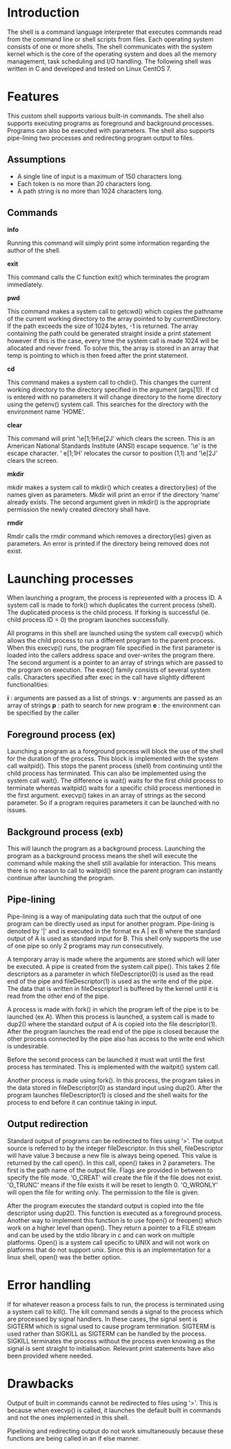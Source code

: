# Introduction

The shell is a command language interpreter that executes commands read from the command line or shell scripts from files. Each operating system consists of one or more shells. The shell communicates with the system kernel which is the core of the operating system and does all the memory management, task scheduling and I/O handling. The following shell was written in C and developed and tested on Linux CentOS 7. 

# Features

This custom shell supports various built-in commands. The shell also supports executing programs as foreground and background processes. Programs can also be executed with parameters. The shell also supports pipe-lining two processes and redirecting program output to files.

## Assumptions

-   A single line of input is a maximum of 150 characters long.
-   Each token is no more than 20 characters long.
-   A path string is no more than 1024 characters long.

## Commands

**info**  

Running this command will simply print some information regarding the author of the shell.

**exit**

This command calls the C function exit() which terminates the program immediately.

**pwd**

This command makes a system call to getcwd() which copies the pathname of the current working directory to the array pointed to by currentDirectory. If the path exceeds the size of 1024 bytes, -1 is returned. The array containing the path could be generated straight inside a print statement however if this is the case, every time the system call is made 1024 will be allocated and never freed. To solve this, the array is stored in an array that temp is pointing to which is then freed after the print statement.

**cd**

This command makes a system call to chdir(). This changes the current working directory to the directory specified in the argument (args[1]). If cd is entered with no parameters it will change directory to the home directory using the getenv() system call. This searches for the directory with the environment name 'HOME'.  

**clear**

This command will print '\e[1;1H\e[2J' which clears the screen. This is an American National Standards Institute (ANSI) escape sequence. '\e' is the escape character. ' e[1;1H' relocates the cursor to position (1,1) and '\e[2J' clears the screen.

**mkdir**

mkdir makes a system call to mkdir() which creates a directory(ies) of the names given as parameters. Mkdir will print an error if the directory 'name' already exists. The second argument given in mkdir() is the appropriate permission the newly created directory shall have.  

**rmdir**

Rmdir calls the rmdir command which removes a directory(ies) given as parameters. An error is printed if the directory being removed does not exist.

# Launching processes

When launching a program, the process is represented with a process ID. A system call is made to fork() which duplicates the current process (shell). The duplicated process is the child process. If forking is successful (ie. child process ID = 0) the program launches successfully.

All programs in this shell are launched using the system call execvp() which allows the child process to run a different program to the parent process. When this execvp() runs, the program file specified in the first parameter is loaded into the callers address space and over-writes the program there. The second argument is a pointer to an array of strings which are passed to the program on execution. The exec() family consists of several system calls. Characters specified after exec in the call have slightly different functionalities:

**i**  : arguments are passed as a list of strings.
**v** : arguments are passed as an array of strings
**p** : path to search for new program
**e** : the environment can be specified by the caller

## Foreground process (ex)
Launching a program as a foreground process will block the use of the shell for the duration of the process. This block is implemented with the system call waitpid(). This stops the parent process (shell) from continuing until the child process has terminated. This can also be implemented using the system call wait(). The difference is wait() waits for the first child process to terminate whereas waitpid() waits for a specific child process mentioned in the first argument. execvp() takes in an array of strings as the second parameter. So if a program requires parameters it can be launched with no issues.

## Background process (exb)
This will launch the program as a background process. Launching the program as a background process means the shell will execute the command while making the shell still available for interaction. This means there is no reason to call to waitpid() since the parent program can instantly continue after launching the program.


## Pipe-lining
Pipe-lining is a way of manipulating data such that the output of one program can be directly used as input for another program. Pipe-lining is denoted by '|' and is executed in the format ex A | ex B where the standard output of A is used as standard input for B. This shell only supports the use of one pipe so only 2 programs may run consecutively.

A temporary array is made where the arguments are stored which will later be executed. A pipe is created from the system call pipe(). This takes 2 file descriptors as a parameter in which fileDescriptor(0) is used as the read end of the pipe and fileDescriptor(1) is used as the write end of the pipe. The data that is written in fileDescriptor1 is buffered by the kernel until it is read from the other end of the pipe.

A process is made with fork() in which the program left of the pipe is to be launched (ex A). When this process is launched, a system call is made to dup2() where the standard output of A is copied into the file descriptor(1). After the program launches the read end of the pipe is closed because the other process connected by the pipe also has access to the write end which is undesirable.

Before the second process can be launched it must wait until the first process has terminated. This is implemented with the waitpit() system call.

Another process is made using fork(). In this process, the program takes in the data stored in fileDescriptor(0) as standard input using dup2(). After the program launches fileDescriptor(1) is closed and the shell waits for the process to end before it can continue taking in input.

## Output redirection
Standard output of programs can be redirected to files using '>'. The output source is referred to by the integer fileDescriptor. In this shell, fileDescriptor will have value 3 because a new file is always being opened. This value is returned by the call open(). In this call, open() takes in 2 parameters.  The first is the path name of the output file. Flags are provided in between to specify the file mode. 'O_CREAT' will create the file if the file does not exist. 'O_TRUNC'  means if the file exists it will be reset to length 0. 'O_WRONLY'  will open the file for writing only. The permission to the file is given.  

After the program executes the standard output is copied into the file descriptor using dup2(). This function is executed as a foreground process. Another way to implement this function is to use fopen() or freopen() which work on a higher level than open(). They return a pointer to a FILE stream and can be used by the stdio library in c and can work on multiple platforms. Open() is a system call specific to UNIX and will not work on platforms that do not support unix. Since this is an implementation for a linux shell, open() was the better option.

# Error handling

If for whatever reason a process fails to run, the process is terminated using a system call to kill(). The kill command sends a signal to the process which are processed by signal handlers. In these cases, the signal sent is SIGTERM which is signal used to cause program termination. SIGTERM is used rather than SIGKILL as SIGTERM can be handled by the process. SIGKILL terminates the process without the process even knowing as the signal is sent straight to initialisation. Relevant print statements have also been provided where needed.

# Drawbacks

Output of built in commands cannot be redirected to files using '>'. This is because when execvp() is called, it launches the default built in commands and not the ones implemented in this shell.

Pipelining and redirecting output do not work simultaneously because these functions are being called in an if else manner.
